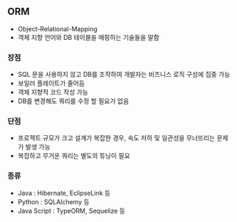 ## ORM
- Object-Relational-Mapping
- 객체 지향 언어와 DB 테이블을 매핑하는 기술들을 말함

### 장점
- SQL 문을 사용하지 않고 DB를 조작하여 개발자는 비즈니스 로직 구성에 집중 가능
- 보일러 플레이트가 줄어듬
- 객체 지향적 코드 작성 가능
- DB를 변경해도 쿼리를 수정 할 필요가 없음

### 단점
- 프로젝트 규모가 크고 설계가 복잡한 경우, 속도 저하 및 일관성을 무너뜨리는 문제가 발생 가능
- 복잡하고 무거운 쿼리는 별도의 튜닝이 필요

### 종류
- Java : Hibernate, EclipseLink 등
- Python : SQLAlchemy 등
- Java Script : TypeORM, Sequelize 등